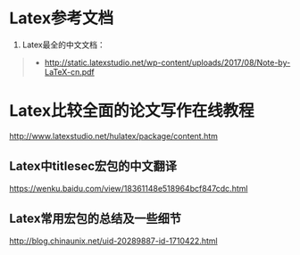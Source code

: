 # Latex参考文档
1. Latex最全的中文文档：
  > - http://static.latexstudio.net/wp-content/uploads/2017/08/Note-by-LaTeX-cn.pdf
# Latex比较全面的论文写作在线教程
http://www.latexstudio.net/hulatex/package/content.htm
## Latex中titlesec宏包的中文翻译
https://wenku.baidu.com/view/18361148e518964bcf847cdc.html
## Latex常用宏包的总结及一些细节
http://blog.chinaunix.net/uid-20289887-id-1710422.html
